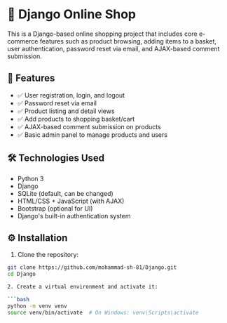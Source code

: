 # 🛒 Django Online Shop

This is a Django-based online shopping project that includes core e-commerce features such as product browsing, adding items to a basket, user authentication, password reset via email, and AJAX-based comment submission.

## 🚀 Features

- ✅ User registration, login, and logout
- ✅ Password reset via email
- ✅ Product listing and detail views
- ✅ Add products to shopping basket/cart
- ✅ AJAX-based comment submission on products
- ✅ Basic admin panel to manage products and users

## 🛠️ Technologies Used

- Python 3
- Django
- SQLite (default, can be changed)
- HTML/CSS + JavaScript (with AJAX)
- Bootstrap (optional for UI)
- Django's built-in authentication system

## ⚙️ Installation

1. Clone the repository:

```bash
git clone https://github.com/mohammad-sh-81/Django.git
cd Django

2. Create a virtual environment and activate it:

```bash
python -m venv venv
source venv/bin/activate  # On Windows: venv\Scripts\activate
